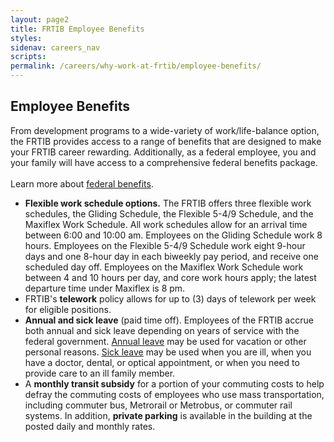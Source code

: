 ```yaml
---
layout: page2
title: FRTIB Employee Benefits
styles:
sidenav: careers_nav
scripts:
permalink: /careers/why-work-at-frtib/employee-benefits/
---
```


## Employee Benefits

From development programs to a wide-variety of work/life-balance option, the FRTIB provides access to a range of benefits that are designed to make your FRTIB career rewarding.  Additionally, as a federal employee, you and your family will have access to a comprehensive federal benefits package.  
<br>
Learn more about <a href="https://www.usajobs.gov/Help/working-in-government/benefits/" target="_blank" rel="noopener">federal benefits</a>.

<ul class="usa-list">
<li><b>Flexible work schedule options.</b> The FRTIB offers three flexible work schedules, the Gliding Schedule, the Flexible 5-4/9 Schedule, and the Maxiflex Work Schedule. All work schedules allow for an arrival time between 6:00 and 10:00 am. Employees on the Gliding Schedule work 8 hours. Employees on the Flexible 5-4/9 Schedule work eight 9-hour days and one 8-hour day in each biweekly pay period, and receive one scheduled day off. Employees on the Maxiflex Work Schedule work between 4 and 10 hours per day, and core work hours apply; the latest departure time under Maxiflex is 8 pm.</li>

<li>FRTIB's <b>telework</b> policy allows for up to (3) days of telework per week for eligible positions.</li>

<li><b>Annual and sick leave</b> (paid time off). Employees of the FRTIB accrue both annual and sick leave depending on years of service with the federal government. <a class="external_link" href="https://www.opm.gov/policy-data-oversight/pay-leave/leave-administration/fact-sheets/annual-leave/" target="_blank" rel="noopener">Annual leave</a> may be used for vacation or other personal reasons. <a class="external_link" href="https://www.opm.gov/policy-data-oversight/pay-leave/leave-administration/fact-sheets/sick-leave-general-information/" target="_blank" rel="noopener">Sick leave</a> may be used when you are ill, when you have a doctor, dental, or optical appointment, or when you need to provide care to an ill family member.</li>
<li>A <b>monthly transit subsidy</b> for a portion of your commuting costs to help defray the commuting costs of employees who use mass transportation, including commuter bus, Metrorail or Metrobus, or commuter rail systems. In addition, <b>private parking</b> is available in the building at the posted daily and monthly rates.</li>
</ul>

<!-- CONTENT END -->
